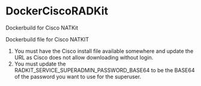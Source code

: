 # DockerCiscoRADKit
Dockerbuild for Cisco NATKit

Dockerbuild file for Cisco NATKIT

1. You must have the Cisco install file available somewhere and update the URL as Cisco does not allow downloading without login.
2. You must update the RADKIT_SERVICE_SUPERADMIN_PASSWORD_BASE64 to be the BASE64 of the password you want to use for the superuser.
